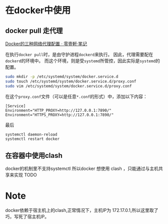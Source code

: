 # 在docker中使用

## docker pull 走代理

[Docker的三种网络代理配置 &middot; 零壹軒·笔记](https://note.qidong.name/2020/05/docker-proxy/)

在执行`docker pull`时，是由守护进程`dockerd`来执行。 因此，代理需要配在`dockerd`的环境中。 而这个环境，则是受`systemd`所管控，因此实际是`systemd`的配置。

```bash
sudo mkdir -p /etc/systemd/system/docker.service.d
sudo touch /etc/systemd/system/docker.service.d/proxy.conf
sudo vim /etc/systemd/system/docker.service.d/proxy.conf
```

在这个`proxy.conf`文件（可以是任意`*.conf`的形式）中，添加以下内容：

```
[Service]
Environment="HTTP_PROXY=http://127.0.0.1:7890/"
Environment="HTTPS_PROXY=http://127.0.0.1:7890/"
```

最后

```
systemctl daemon-reload
systemctl restart docker
```
## 在容器中使用clash
docker的机制里不支持systemctl 所以docker 想使用 clash ，只能通过与主机共享来实现
TODO



# Note
docker依赖于宿主机上的clash,正常情况下，主机IP为 172.17.0.1,所以这里取了巧，写死了宿主机IP。
